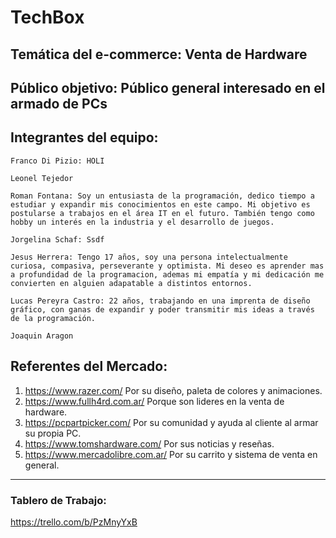 # **TechBox**

## **Temática del e-commerce:** Venta de Hardware

## **Público objetivo:** Público general interesado en el armado de PCs

## **Integrantes del equipo:**

```
Franco Di Pizio: HOLI

Leonel Tejedor

Roman Fontana: Soy un entusiasta de la programación, dedico tiempo a estudiar y expandir mis conocimientos en este campo. Mi objetivo es postularse a trabajos en el área IT en el futuro. También tengo como hobby un interés en la industria y el desarrollo de juegos.

Jorgelina Schaf: Ssdf

Jesus Herrera: Tengo 17 años, soy una persona intelectualmente curiosa, compasiva, perseverante y optimista. Mi deseo es aprender mas a profundidad de la programacion, ademas mi empatía y mi dedicación me convierten en alguien adapatable a distintos entornos.

Lucas Pereyra Castro: 22 años, trabajando en una imprenta de diseño gráfico, con ganas de expandir y poder transmitir mis ideas a través de la programación.

Joaquin Aragon
```

## Referentes del Mercado:

1. https://www.razer.com/ Por su diseño, paleta de colores y animaciones.
2. https://www.fullh4rd.com.ar/ Porque son lideres en la venta de hardware.
3. https://pcpartpicker.com/ Por su comunidad y ayuda al cliente al armar su propia PC.
4. https://www.tomshardware.com/ Por sus noticias y reseñas.
5. https://www.mercadolibre.com.ar/ Por su carrito y sistema de venta en general.

---

### Tablero de Trabajo:

https://trello.com/b/PzMnyYxB
